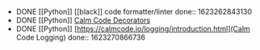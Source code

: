- DONE [[Python]] [[black]] code formatter/linter
  done:: 1623262843130
- DONE [[Python]] [Calm Code Decorators](https://calmcode.io/decorators/usage.html)
- DONE [[Python]] [https://calmcode.io/logging/introduction.html](Calm Code Logging)
  done:: 1623270866736